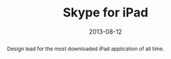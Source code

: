 ---
layout: article.njk
tags: mobile
title: Skype for iPad
date: 2013-08-12
client: Microsoft
abstract: Design lead for the most downloaded iPad application of all time.
headline: Blending desktop and mobile paradigms
thumbnail:
 - thumbnail-ipad.png
collaborators:
 - Antonio Pedro Rezende
 - Daniel Winston
 - Jaak Parik
 - Oliver Reitalu
 - Stuart Bayston
media:
 - ipad-profile.png
 - ipad-emoticons.png
 - ipad-dialpad.png
 - ipad-chat.png
text:
 - I was the Interaction designer, then design manager for the Skype for iPad 
   client, recognised by Apple in 2013 as the most downloaded free iPad 
   application of all time.
 - After initial explorations with the form, myself and the team committed to 
   the split view pattern to give familiarity to users of the desktop 
   application while re-using much of the phone client patterns in the left-hand
   navigation.
---